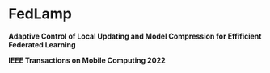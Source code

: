 # FedLamp

**Adaptive Control of Local Updating and Model Compression for Effificient Federated Learning**

**IEEE Transactions on Mobile Computing 2022**